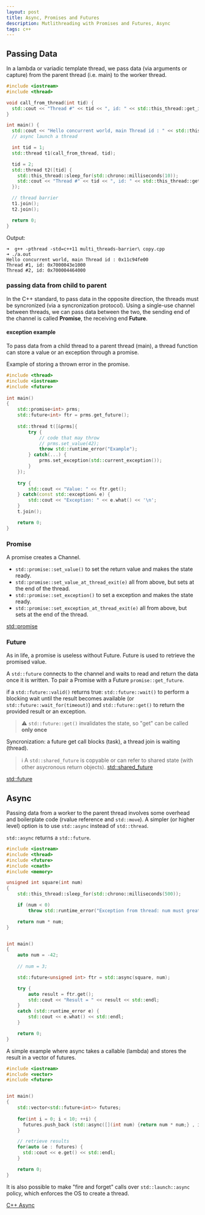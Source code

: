 ```yaml
---
layout: post
title: Async, Promises and Futures 
description: Mutlithreading with Promises and Futures, Async
tags: c++
---
```


## Passing Data


In a lambda or variadic template thread, we pass data (via arguments or capture) from the parent thread (i.e. main) to the worker thread.   


```c++  
#include <iostream>
#include <thread>

void call_from_thread(int tid) {
  std::cout << "Thread #" << tid << ", id: " << std::this_thread::get_id() << std::endl;
}

int main() {
  std::cout << "Hello concurrent world, main Thread id : " << std::this_thread::get_id() << std::endl;
  // async launch a thread

  int tid = 1;
  std::thread t1(call_from_thread, tid);

  tid = 2;
  std::thread t2([tid] {
    std::this_thread::sleep_for(std::chrono::milliseconds(10));
    std::cout << "Thread #" << tid << ", id: " << std::this_thread::get_id() << std::endl;
  }); 

  // thread barrier 
  t1.join(); 
  t2.join();

  return 0;
}
```

Output:
```
➜  g++ -pthread -std=c++11 multi_threads-barrier\ copy.cpp 
➜ ./a.out                                                 
Hello concurrent world, main Thread id : 0x11c94fe00
Thread #1, id: 0x7000043e1000
Thread #2, id: 0x700004464000
```



### passing data from child to parent 

In the C++ standard, to pass data in the opposite direction, the threads must be syncronized (via a syncronization protocol).
Using a single-use channel between threads, we can pass data between the two, the sending end of the channel is called **Promise**, the receiving end **Future**. 


#### exception example

To pass data from a child thread to a parent thread (main), a thread function can store a value or an exception through a promise.

Example of storing a thrown error in the promise.


```c++
#include <thread>
#include <iostream>
#include <future>
 
int main()
{
    std::promise<int> prms;
    std::future<int> ftr = prms.get_future();
 
    std::thread t([&prms]{
        try {
            // code that may throw
            // prms.set_value(42);
            throw std::runtime_error("Example");
        } catch(...) {
            prms.set_exception(std::current_exception());
        }
    });
 
    try {
        std::cout << "Value: " << ftr.get();
    } catch(const std::exception& e) {
        std::cout << "Exception: " << e.what() << '\n';
    }
    t.join();

    return 0;
}
```




### Promise

A promise creates a Channel. 

- `std::promise::set_value()` to set the return value and makes the state ready.
- `std::promise::set_value_at_thread_exit(e)` all from above, but sets at the end of the thread.
- `std::promise::set_exception()` to set a exception and makes the state ready.
- `std::promise::set_exception_at_thread_exit(e)` all from above, but sets at the end of the thread.

[std::promise](https://en.cppreference.com/w/cpp/thread/promise) 


### Future


As in life, a promise is useless without Future.
Future is used to retrieve the promised value.
 
A `std::future` connects to the channel and waits to read and return the data once it is written. 
To pair a Promise with a Future `promise::get_future`.


if a `std::future::valid()` returns true: `std::future::wait()` to perform a blocking wait until the result becomes available (or `std::future::wait_for(timeout)`) and `std::future::get()` to return the provided result or an exception. 


> ⚠️ `std::future::get()` invalidates the state, so "get" can be called **only once**


Syncronization: a future get call blocks (task), a thread join is waiting (thread).

> ℹ️  A `std::shared_future` is copyable or can refer to shared state (with other asycronous return objects). [std::shared_future](https://en.cppreference.com/w/cpp/thread/shared_future) 

[std::future](https://en.cppreference.com/w/cpp/thread/future) 


## Async


Passing data from a worker to the parent thread involves some overhead and boilerplate code (rvalue reference and `std::move`). A simpler (or higher level) option is to use `std::async` instead of `std::thread`.

`std::async` returns a `std::future`. 


```c++
#include <iostream>
#include <thread>
#include <future>
#include <cmath>
#include <memory>

unsigned int square(int num)
{
    std::this_thread::sleep_for(std::chrono::milliseconds(500)); 

    if (num < 0)
        throw std::runtime_error("Exception from thread: num must greater or equals than zero");

    return num * num;
}


int main()
{
    auto num = -42; 
    
    // num = 3; 

    std::future<unsigned int> ftr = std::async(square, num);

    try {
        auto result = ftr.get();
        std::cout << "Result = " << result << std::endl;
    }
    catch (std::runtime_error e) {
        std::cout << e.what() << std::endl;
    }

    return 0;
}

```

A simple example where async takes a callable (lambda) and stores the result in a vector of futures.   

```c++ 
#include <iostream>
#include <vector>
#include <future>


int main()
{
    std::vector<std::future<int>> futures;
    
    for(int i = 0; i < 10; ++i) {
      futures.push_back (std::async([](int num) {return num * num;} , i));
    }

    // retrieve results 
    for(auto &e : futures) {
      std::cout << e.get() << std::endl;
    }

    return 0;
}
```

It is also possible to make "fire and forget" calls over `std::launch::async` policy, which enforces the OS to create a thread.


[C++ Async](https://www.cplusplus.com/reference/future/async/)


